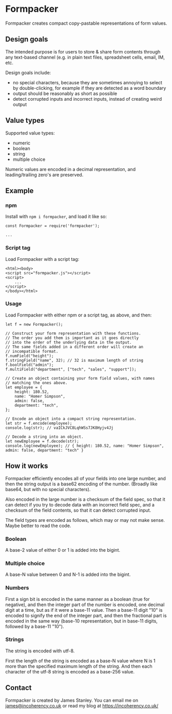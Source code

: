 # Formpacker

Formpacker creates compact copy-pastable representations of form values.

## Design goals

The intended purpose is for users to store & share form contents through any text-based channel (e.g.
in plain text files, spreadsheet cells, email, IM, etc.

Design goals include:

 * no special characters, because they are sometimes annoying to select by double-clicking, for example if they are detected as a word boundary
 * output should be reasonably as short as possible
 * detect corrupted inputs and incorrect inputs, instead of creating weird output

## Value types

Supported value types:

 * numeric
 * boolean
 * string
 * multiple choice

Numeric values are encoded in a decimal representation, and leading/trailing zero's are preserved.

## Example

### npm

Install with `npm i formpacker`, and load it like so:

    const Formpacker = require('formpacker'); 
    
    ...

### Script tag

Load Formpacker with a script tag:

    <html><body>
    <script src="formpacker.js"></script>
    <script>
        ...
    </script>
    </body></html>

### Usage

Load Formpacker with either npm or a script tag, as above,
and then:

    let f = new Formpacker();

    // Construct your form representation with these functions.
    // The order you add them is important as it goes directly
    // into the order of the underlying data in the output.
    // The same fields added in a different order will create an
    // incompatible format.
    f.numField("height");
    f.stringField("name", 32); // 32 is maximum length of string
    f.boolField("admin");
    f.multiField("department", ["tech", "sales", "support"]);

    // Create an object containing your form field values, with names
    // matching the ones above.
    let employee = {
        height: 180.52,
        name: "Homer Simpson",
        admin: false,
        department: "tech",
    };

    // Encode an object into a compact string representation.
    let str = f.encode(employee);
    console.log(str); // vaICkJVC8LqhWSs7JK8Hyjv4Jj

    // Decode a string into an object.
    let newEmployee = f.decode(str);
    console.log(newEmployee); // { height: 180.52, name: "Homer Simpson", admin: false, department: "tech" }

## How it works

Formpacker efficiently encodes all of your fields into one large number, and then the string output is
a base62 encoding of the number. (Broadly like base64, but with no special characters).

Also encoded in the large number is a checksum of the field spec, so that it can detect if you try to decode data
with an incorrect field spec, and a checksum of the field contents, so that it can detect corrupted input.

The field types are encoded as follows, which may or may not make sense. Maybe better to read the code.

### Boolean

A base-2 value of either 0 or 1 is added into the bigint.

### Multiple choice

A base-N value between 0 and N-1 is added into the bigint.

### Numbers

First a sign bit is encoded in the same manner as a boolean (true for negative),
and then the integer part of the number is encoded, one decimal digit at a time, but as if it were a base-11 value.
Then a base-11 digit "10" is encoded to signify the end of the integer part, and then the fractional part
is encoded in the same way (base-10 representation, but in base-11 digits, followed by a base-11 "10").

### Strings

The string is encoded with utf-8.

First the length of the string is encoded as a base-N value where N is 1 more than the specified
maximum length of the string. And then each character of the utf-8 string is encoded as a base-256
value.

## Contact

Formpacker is created by James Stanley. You can email me on james@incoherency.co.uk or read my blog at https://incoherency.co.uk/

